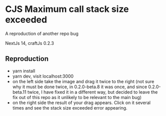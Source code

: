 # CJS Maximum call stack size exceeded
A reproduction of another repo bug

NextJs 14, craftJs 0.2.3

## Reproduction
- yarn install
- yarn dev, visit localhost:3000
- on the left side take the image and drag it twice to the right (not sure why it must be done twice, in 0.2.0-beta.8 it was once, and since 0.2.0-beta.11 twice, I have fixed it in a different way, but decided to leave the fix out of this repo as it unlikely to be relevant to the main bug)
- on the right side the result of your drag appears. Click on it several times and see the stack size exceeded error appearing.